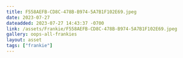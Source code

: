 ```yaml
---
title: F558AEFB-CD8C-478B-B974-5A7B1F102E69.jpeg
date: 2023-07-27
dateadded: 2023-07-27 14:43:37 -0700
link: /assets/Frankie/F558AEFB-CD8C-478B-B974-5A7B1F102E69.jpeg
gallery: oops-all-frankies
layout: asset
tags: ["frankie"]
--- 
```

